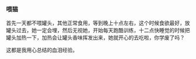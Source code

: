### 喂猫

首先一天都不喂罐头，其他正常食用，等到晚上十点左右，这个时候食欲最好，放罐头过去，她一定会埋，然后无视她，开始每天跑酷训练，十二点快睡觉的时候把罐头加热一下，加热会让罐头香味挥发出来，她就开心的去吃啦，你学废了吗？

这都是我用心总结的血泪经验。
